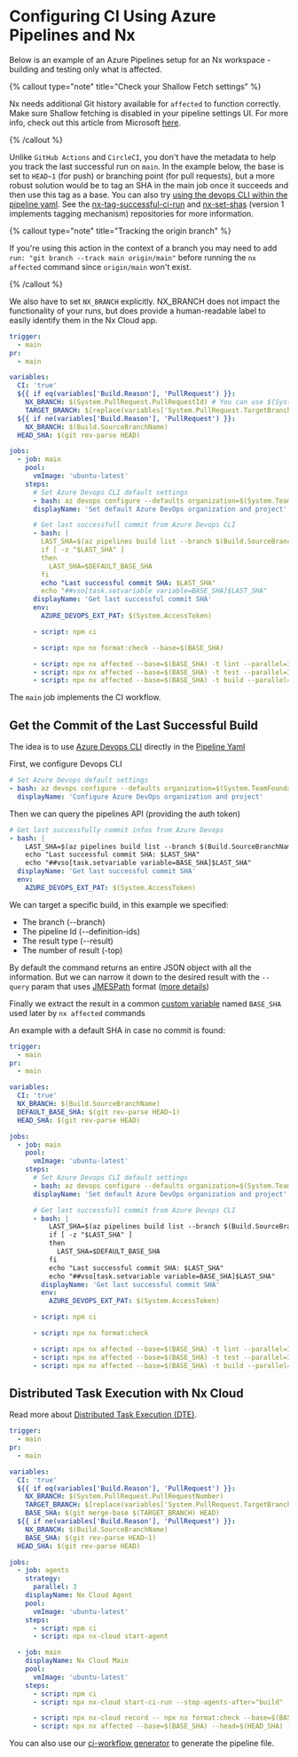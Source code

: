 # Configuring CI Using Azure Pipelines and Nx

Below is an example of an Azure Pipelines setup for an Nx workspace - building and testing only what is affected.

{% callout type="note" title="Check your Shallow Fetch settings" %}

Nx needs additional Git history available for `affected` to function correctly. Make sure Shallow fetching is disabled in your pipeline settings UI. For more info, check out this article from Microsoft [here](https://learn.microsoft.com/en-us/azure/devops/pipelines/yaml-schema/steps-checkout?view=azure-pipelines#shallow-fetch).

{% /callout %}

Unlike `GitHub Actions` and `CircleCI`, you don't have the metadata to help you track the last successful run on `main`. In the example below, the base is set to `HEAD~1` (for push) or branching point (for pull requests), but a more robust solution would be to tag an SHA in the main job once it succeeds and then use this tag as a base. You can also try [using the devops CLI within the pipeline yaml](#get-the-commit-of-the-last-successful-build). See the [nx-tag-successful-ci-run](https://github.com/nrwl/nx-tag-successful-ci-run) and [nx-set-shas](https://github.com/nrwl/nx-set-shas) (version 1 implements tagging mechanism) repositories for more information.

{% callout type="note" title="Tracking the origin branch" %}

If you're using this action in the context of a branch you may need to add `run: "git branch --track main origin/main"` before running the `nx affected` command since `origin/main` won't exist.

{% /callout %}

We also have to set `NX_BRANCH` explicitly. NX_BRANCH does not impact the functionality of your runs, but does provide a human-readable label to easily identify them in the Nx Cloud app.

```yaml
trigger:
  - main
pr:
  - main

variables:
  CI: 'true'
  ${{ if eq(variables['Build.Reason'], 'PullRequest') }}:
    NX_BRANCH: $(System.PullRequest.PullRequestId) # You can use $(System.PullRequest.PullRequestNumber if your pipeline is triggered by a PR from GitHub ONLY)
    TARGET_BRANCH: $[replace(variables['System.PullRequest.TargetBranch'],'refs/heads/','origin/')]
  ${{ if ne(variables['Build.Reason'], 'PullRequest') }}:
    NX_BRANCH: $(Build.SourceBranchName)
  HEAD_SHA: $(git rev-parse HEAD)

jobs:
  - job: main
    pool:
      vmImage: 'ubuntu-latest'
    steps:
      # Set Azure Devops CLI default settings
      - bash: az devops configure --defaults organization=$(System.TeamFoundationCollectionUri) project=$(System.TeamProject)
      displayName: 'Set default Azure DevOps organization and project'

      # Get last successfull commit from Azure Devops CLI
      - bash: |
        LAST_SHA=$(az pipelines build list --branch $(Build.SourceBranchName) --definition-ids $(System.DefinitionId) --result succeeded --top 1 --query "[0].triggerInfo.\"ci.sourceSha\"")
        if [ -z "$LAST_SHA" ]
        then
          LAST_SHA=$DEFAULT_BASE_SHA
        fi
        echo "Last successful commit SHA: $LAST_SHA"
        echo "##vso[task.setvariable variable=BASE_SHA]$LAST_SHA"
      displayName: 'Get last successful commit SHA'
      env:
        AZURE_DEVOPS_EXT_PAT: $(System.AccessToken)

      - script: npm ci

      - script: npx nx format:check --base=$(BASE_SHA)

      - script: npx nx affected --base=$(BASE_SHA) -t lint --parallel=3
      - script: npx nx affected --base=$(BASE_SHA) -t test --parallel=3 --configuration=ci
      - script: npx nx affected --base=$(BASE_SHA) -t build --parallel=3
```

The `main` job implements the CI workflow.

## Get the Commit of the Last Successful Build

The idea is to use [Azure Devops CLI](https://learn.microsoft.com/en-us/cli/azure/pipelines?view=azure-cli-latest)
directly in the [Pipeline Yaml](https://learn.microsoft.com/en-us/azure/devops/cli/azure-devops-cli-in-yaml?view=azure-devops)

First, we configure Devops CLI

```yaml
# Set Azure Devops default settings
- bash: az devops configure --defaults organization=$(System.TeamFoundationCollectionUri) project=$(System.TeamProject)
  displayName: 'Configure Azure DevOps organization and project'
```

Then we can query the pipelines API (providing the auth token)

```yaml
# Get last successfully commit infos from Azure Devops
- bash: |
    LAST_SHA=$(az pipelines build list --branch $(Build.SourceBranchName) --definition-ids $(System.DefinitionId) --result succeeded --top 1 --query "[0].triggerInfo.\"ci.sourceSha\"")
    echo "Last successful commit SHA: $LAST_SHA"
    echo "##vso[task.setvariable variable=BASE_SHA]$LAST_SHA"
  displayName: 'Get last successful commit SHA'
  env:
    AZURE_DEVOPS_EXT_PAT: $(System.AccessToken)
```

We can target a specific build, in this example we specified:

- The branch (--branch)
- The pipeline Id (--definition-ids)
- The result type (--result)
- The number of result (-top)

By default the command returns an entire JSON object with all the information. But we can narrow it down to the desired result with the `--query` param that uses [JMESPath](https://jmespath.org/) format ([more details](https://learn.microsoft.com/en-us/cli/azure/query-azure-cli?tabs=concepts%2Cbash))

Finally we extract the result in a common [custom variable](https://learn.microsoft.com/en-us/azure/devops/pipelines/process/set-variables-scripts?view=azure-devops&tabs=bash) named `BASE_SHA` used later by `nx affected` commands

An example with a default SHA in case no commit is found:

```yaml {% fileName="azure-pipelines.yml" %}
trigger:
  - main
pr:
  - main

variables:
  CI: 'true'
  NX_BRANCH: $(Build.SourceBranchName)
  DEFAULT_BASE_SHA: $(git rev-parse HEAD~1)
  HEAD_SHA: $(git rev-parse HEAD)

jobs:
  - job: main
    pool:
      vmImage: 'ubuntu-latest'
    steps:
      # Set Azure Devops CLI default settings
      - bash: az devops configure --defaults organization=$(System.TeamFoundationCollectionUri) project=$(System.TeamProject)
      displayName: 'Set default Azure DevOps organization and project'

      # Get last successfull commit from Azure Devops CLI
      - bash: |
          LAST_SHA=$(az pipelines build list --branch $(Build.SourceBranchName) --definition-ids $(System.DefinitionId) --result succeeded --top 1 --query "[0].triggerInfo.\"ci.sourceSha\"")
          if [ -z "$LAST_SHA" ]
          then
            LAST_SHA=$DEFAULT_BASE_SHA
          fi
          echo "Last successful commit SHA: $LAST_SHA"
          echo "##vso[task.setvariable variable=BASE_SHA]$LAST_SHA"
        displayName: 'Get last successful commit SHA'
        env:
          AZURE_DEVOPS_EXT_PAT: $(System.AccessToken)

      - script: npm ci

      - script: npx nx format:check

      - script: npx nx affected --base=$(BASE_SHA) -t lint --parallel=3
      - script: npx nx affected --base=$(BASE_SHA) -t test --parallel=3 --ci --code-coverage
      - script: npx nx affected --base=$(BASE_SHA) -t build --parallel=3
```

## Distributed Task Execution with Nx Cloud

Read more about [Distributed Task Execution (DTE)](/nx-cloud/features/distribute-task-execution).

```yaml
trigger:
  - main
pr:
  - main

variables:
  CI: 'true'
  ${{ if eq(variables['Build.Reason'], 'PullRequest') }}:
    NX_BRANCH: $(System.PullRequest.PullRequestNumber)
    TARGET_BRANCH: $[replace(variables['System.PullRequest.TargetBranch'],'refs/heads/','origin/')]
    BASE_SHA: $(git merge-base $(TARGET_BRANCH) HEAD)
  ${{ if ne(variables['Build.Reason'], 'PullRequest') }}:
    NX_BRANCH: $(Build.SourceBranchName)
    BASE_SHA: $(git rev-parse HEAD~1)
  HEAD_SHA: $(git rev-parse HEAD)

jobs:
  - job: agents
    strategy:
      parallel: 3
    displayName: Nx Cloud Agent
    pool:
      vmImage: 'ubuntu-latest'
    steps:
      - script: npm ci
      - script: npx nx-cloud start-agent

  - job: main
    displayName: Nx Cloud Main
    pool:
      vmImage: 'ubuntu-latest'
    steps:
      - script: npm ci
      - script: npx nx-cloud start-ci-run --stop-agents-after="build"

      - script: npx nx-cloud record -- npx nx format:check --base=$(BASE_SHA) --head=$(HEAD_SHA)
      - script: npx nx affected --base=$(BASE_SHA) --head=$(HEAD_SHA) -t lint --parallel=3 & npx nx affected --base=$(BASE_SHA) --head=$(HEAD_SHA) -t test --parallel=3 --configuration=ci & npx nx affected --base=$(BASE_SHA) --head=$(HEAD_SHA) -t build --parallel=3
```

You can also use our [ci-workflow generator](/nx-api/workspace/generators/ci-workflow) to generate the pipeline file.
